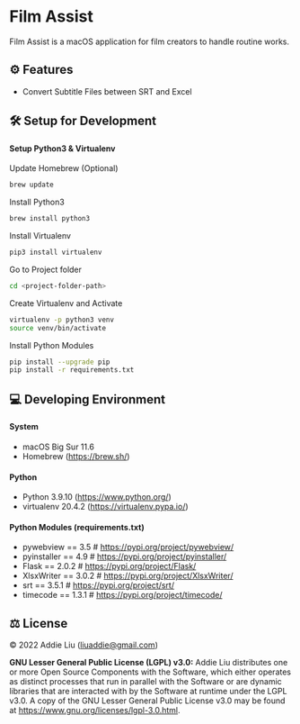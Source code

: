 # Film Assist
Film Assist is a macOS application for film creators to handle routine works.

## ⚙️ Features
- Convert Subtitle Files between SRT and Excel

## 🛠 Setup for Development

#### Setup Python3 & Virtualenv
Update Homebrew (Optional)
```bash
brew update
```

Install Python3
```bash
brew install python3
```

Install Virtualenv
```bash
pip3 install virtualenv
```

Go to Project folder
```bash
cd <project-folder-path>
```

Create Virtualenv and Activate
```bash
virtualenv -p python3 venv
source venv/bin/activate
```

Install Python Modules
```bash
pip install --upgrade pip
pip install -r requirements.txt
```

## 💻 Developing Environment
#### System
- macOS Big Sur 11.6
- Homebrew (https://brew.sh/)

#### Python
- Python 3.9.10 (https://www.python.org/)
- virtualenv 20.4.2 (https://virtualenv.pypa.io/)

#### Python Modules (requirements.txt)
- pywebview == 3.5 # https://pypi.org/project/pywebview/
- pyinstaller == 4.9  # https://pypi.org/project/pyinstaller/
- Flask == 2.0.2 # https://pypi.org/project/Flask/
- XlsxWriter == 3.0.2 # https://pypi.org/project/XlsxWriter/
- srt == 3.5.1 # https://pypi.org/project/srt/
- timecode == 1.3.1 # https://pypi.org/project/timecode/

## ⚖️ License
© 2022 Addie Liu (liuaddie@gmail.com)

**GNU Lesser General Public License (LGPL) v3.0:** Addie Liu distributes one or more Open Source Components with the Software, which either operates as distinct processes that run in parallel with the Software or are dynamic libraries that are interacted with by the Software at runtime under the LGPL v3.0. A copy of the GNU Lesser General Public License v3.0 may be found at https://www.gnu.org/licenses/lgpl-3.0.html.
